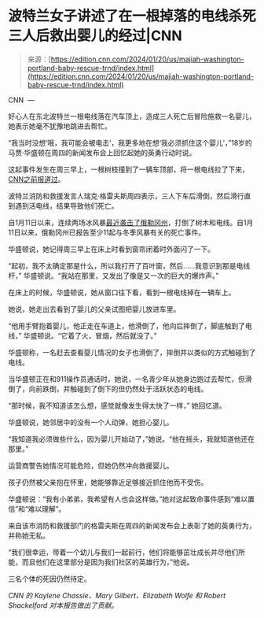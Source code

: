 <!--yml

类别：未分类

日期：2024-05-27 15:00:05

-->

# 波特兰女子讲述了在一根掉落的电线杀死三人后救出婴儿的经过|CNN

> 来源：[https://edition.cnn.com/2024/01/20/us/majiah-washington-portland-baby-rescue-trnd/index.html](https://edition.cnn.com/2024/01/20/us/majiah-washington-portland-baby-rescue-trnd/index.html)

CNN  —

好心人在东北波特兰一根电线落在汽车顶上，造成三人死亡后冒险施救一名婴儿，她表示她毫不犹豫地跳进去帮忙。

“我当时没想‘哦，我可能会被电击’，我更多地在想‘我必须抓住这个婴儿’，”18岁的马贾·华盛顿在周四的新闻发布会上回忆起她的英勇行动时说。

这起事件发生在周三早上，一根树枝撞到了一辆车顶部，将一根电线拉了下来，[CNN之前报道过](https://www.cnn.com/2024/01/18/weather/winter-storm-snow-ice-weather/index.html)。

波特兰消防和救援发言人瑞克·格雷夫斯周四表示，三人下车后滑倒，然后滑行直到遇到活电线，结果导致他们死亡。

自1月11日以来，连续两场冰风暴[最近袭击了俄勒冈州](https://www.cnn.com/2024/01/18/weather/winter-storm-snow-ice-weather/index.html)，打倒了树木和电线。自1月11日以来，俄勒冈州已报告至少11起与冬季风暴有关的死亡事件。

华盛顿说，她记得周三早上在床上时看到窗帘闭着时外面闪了一下。

“起初，我不太确定那是什么，所以我打开了百叶窗，然后……我意识到那是电线杆，” 华盛顿说。“我站在那里，又发出了像是又一次的巨大的爆炸声。”

在床上的时候，华盛顿说，她从窗口往下看，看到一根电线掉在一辆车上。

她说，她走出去看到了婴儿的父亲试图把婴儿放进车里。

“他用手臂抱着婴儿，他正走在车道上，他滑倒了，他向后摔倒了，脚底触到了电线，” 华盛顿说。“它着了火，冒烟，然后就没了。”

华盛顿称，一名赶去查看婴儿情况的女子也滑倒了，摔倒并以类似的方式触碰到了电线。

当华盛顿正在和911操作员通话时，她说，一名青少年从她身边跑过去帮忙，但滑倒了，向前跌倒，并触碰到了倒下的但仍然处于活跃状态的电线。

“那时候，我不知道该怎么想，感觉就像发生得太快了一样，” 她回忆道。

华盛顿说，她邻居中的没有一个人动弹，她担心婴儿。

“我知道我必须做些什么，因为婴儿开始动了，”她说。“他在摇头，我就知道他还在那里。”

运营商警告她情况可能危险，但她仍然冲向救援婴儿。

孩子仍然被父亲抱在怀里，她能够靠近足够接近抓住他而不受伤。

华盛顿说：“我有小弟弟，我希望有人也会这样做。”她对这起致命事件感到“难以置信”和“难以理解”。

来自该市消防和救援部门的格雷夫斯在周四的新闻发布会上表彰了她的英勇行为，并称她无私。

“我们很幸运，带着一个幼儿与我们一起前行，他们将能够茁壮成长并尽他们所能，而且他们在这里部分是因为我们社区的英雄行为，”他说。

三名个体的死因仍然待定。

*CNN 的 Kaylene Chassie、Mary Gilbert、Elizabeth Wolfe 和 Robert Shackelford 对本报告做出了贡献。*
